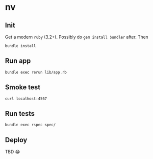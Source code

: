 # nv
## Init
Get a modern `ruby` (3.2+). Possibly do `gem install bundler` after. Then
```
bundle install
```

## Run app
```
bundle exec rerun lib/app.rb
```

## Smoke test
```
curl localhost:4567
```

## Run tests
```
bundle exec rspec spec/
```

## Deploy

TBD 😂
